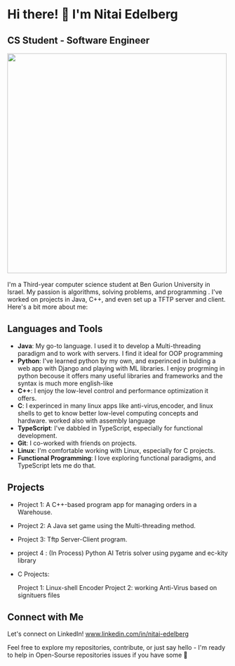 # Hi there! 👋 I'm Nitai Edelberg

## CS Student - Software Engineer
<img src="https://user-images.githubusercontent.com/74038190/212749447-bfb7e725-6987-49d9-ae85-2015e3e7cc41.gif" width="500">
<br><br>
I'm a Third-year computer science student at Ben Gurion University in Israel. My passion is algorithms, solving problems, and programming . I've worked on projects in Java, C++, and even set up a TFTP server and client. Here's a bit more about me:

## Languages and Tools

- **Java**: My go-to language. I used it to develop a Multi-threading paradigm and to work with servers. I find it ideal for OOP programming 
- **Python**: I've learned python by my own, and experinced in bulding a web app with Django and playing with ML libraries. I enjoy progrming in python becouse it offers many useful libraries and frameworks and the syntax is much more english-like
- **C++**: I enjoy the low-level control and performance optimization it offers.
- **C**: I experinced in many linux apps like anti-virus,encoder, and linux shells to get to know better low-level computing concepts and hardware. worked also with assembly language
- **TypeScript**: I've dabbled in TypeScript, especially for functional development.
- **Git**: I co-worked with friends on projects.
- **Linux**: I'm comfortable working with Linux, especially for C projects.
- **Functional Programming**: I love exploring functional paradigms, and TypeScript lets me do that.

## Projects

- Project 1: A C++-based program app for managing orders in a Warehouse.
- Project 2: A Java set game using the Multi-threading method.
- Project 3: Tftp Server-Client program.
- project 4 : (In Process) Python AI Tetris solver using pygame and ec-kity library
- C Projects:
  
    Project 1: Linux-shell Encoder
    Project 2: working Anti-Virus based on signituers files

## Connect with Me

Let's connect on LinkedIn!
www.linkedin.com/in/nitai-edelberg




Feel free to explore my repositories, contribute, or just say hello - I'm ready to help in Open-Sourse repositories issues if you have some 🚀

<!---
NitaiEdelberg/NitaiEdelberg is a ✨ special ✨ repository because its `README.md` (this file) appears on your GitHub profile.
You can click the Preview link to take a look at your changes.
--->
